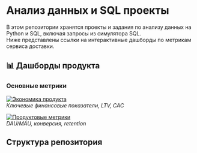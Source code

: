 # Анализ данных и SQL проекты

В этом репозитории хранятся проекты и задания по анализу данных на Python и SQL, включая запросы из симулятора SQL.  
Ниже представлены ссылки на интерактивные дашборды по метрикам сервиса доставки.

## 📊 Дашборды продукта

### Основные метрики
[![Экономика продукта](https://img.shields.io/badge/Redash-Экономика_продукта-blue)](https://redash.public.karpov.courses/public/dashboards/yO4pIOWAUPRp45DhpmFvJYbwXdHEUC5bJijvn2s2?org_slug=default)  
*Ключевые финансовые показатели, LTV, CAC*

[![Продуктовые метрики](https://img.shields.io/badge/Redash-Продуктовые_метрики-green)](https://redash.public.karpov.courses/public/dashboards/lwhZ7HNO1tNadyaU4vNVC9jqp809bKDs9RmPBlr9?org_slug=default)  
*DAU/MAU, конверсия, retention*

## Структура репозитория
